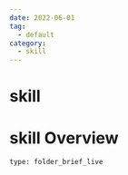 ```yaml
---
date: 2022-06-01
tag:
  - default
category:
  - skill
---
```


# skill
# skill Overview
 
```ccard
type: folder_brief_live
```
 

